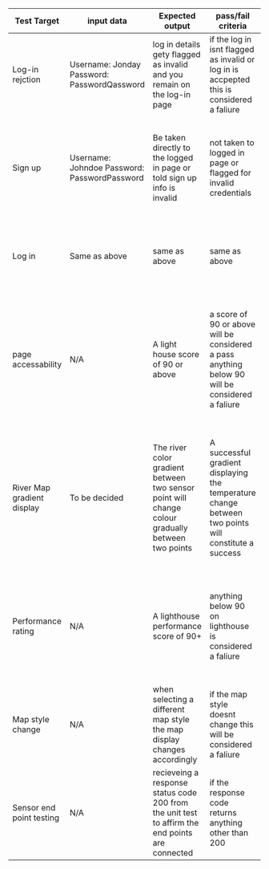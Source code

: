 | Test Target | input data | Expected output | pass/fail criteria | Testing method | in scope modules | Test type
| ----------- | --------------- | ----------- | ----------- | ----------- | ----------- | ----------- |
Log-in rejction | Username: Jonday Password: PasswordQassword | log in details gety flagged as invalid and you remain on the log-in page | if the log in isnt flagged  as invalid or log in is accpepted this is considered a faliure | Simply attempting to log into the website with an invalid log in. | Sign-up/Log in functionality | Manual
| Sign up | Username: Johndoe Password: PasswordPassword | Be taken directly to the logged in page or told sign up info is invalid | not taken to logged in page or flagged for invalid credentials | Attempt to sign up with a dummy accout username and password from the sign up page. | Sign-up/Log in functionality | Manual
| Log in | Same as above | same as above | same as above | Atteempt to Log in with previously used sign up credentials from the log in page. | Sign-up/Log  in functionality | Manual
| page accessability | N/A | A light house score of 90 or above | a score of 90 or above will be considered a pass anything below 90 will be considered a faliure | using the lighthouse accessability extension to test each of the webpages accessability of both mobile and regular webpage displays. | Display Functionality | Automated
River Map gradient display | To be decided | The river color gradient between two sensor point will change colour gradually between two points | A successful gradient displaying the temperature change between two points will constitute a success | using test data streamed to two sensor nodes on the river map, we should see the gradient display between the two of them function properly.| Display Functionality | Manual
 | Performance rating  | N/A  |  A lighthouse performance score of 90+  | anything below 90 on lighthouse is considered a faliure  | Using lightouse metrics we will run a test on the website to check its performance score as an overall metric.  |  Performance functionality | Manual
 |Map style change | N/A | when selecting a different map style the map display changes accordingly | if the map style doesnt change this will be considered a faliure | Selecting between the different style options for the river map display manually | Display/accesibility Functionality | Manual 
 Sensor end point testing | N/A | recieveing a response status code 200 from the unit test to affirm the end points are connected | if the response code returns anything other than 200 | ![alt text](image-2.png) | Sensor data | Automated testing




